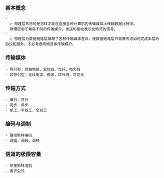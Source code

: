 ### 基本概念
	-
	  > 物理层考虑的是怎样才能在连接各种计算机的传输媒体上传输数据比特流。
	  物理层用于兼容不同的传输媒介，发送和接收表示比特流的信号。
	-
	  > 物理层为数据链路层屏蔽了各种传输媒体差异，使数据链路层只需要考虑如何完成本层的协议和服务，不必考虑网络具体传输媒介。
### 传输媒体
	- 导引型：同轴电缆，双绞线，光纤，电力线
	- 非导引型：无线电波，微波，红外线，可见光
### 传输方式
	- 串行，并行
	- 同步，异步
	- 单工，半双工，全双工
### 编码与调制
	- 曼彻斯特编码
	- 调幅，调频，调相
### 信道的极限容量
	- 奈奎斯特准则
	- 香农公式